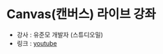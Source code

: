 # Canvas(캔버스) 라이브 강좌
- 강사 : 유준모 개발자 (스튜디오밀)
- 링크 : [youtube](https://www.youtube.com/playlist?list=PLe9WXHRkq9p2Yl0z2zskv-FhP5sinISTc)
